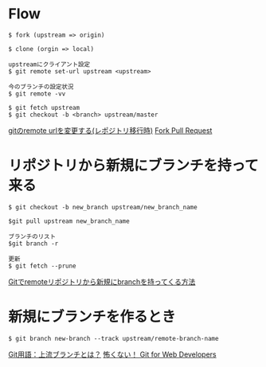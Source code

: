 # Flow


```
$ fork (upstream => origin)

$ clone (orgin => local)

upstreamにクライアント設定
$ git remote set-url upstream <upstream>

今のブランチの設定状況
$ git remote -vv

$ git fetch upstream
$ git checkout -b <branch> upstream/master
```

[gitのremote urlを変更する(レポジトリ移行時)](https://qiita.com/minoringo/items/917e325892733e0d606e)
[Fork Pull Request](http://kik.xii.jp/archives/179)

# リポジトリから新規にブランチを持って来る
```
$ git checkout -b new_branch upstream/new_branch_name

$git pull upstream new_branch_name

ブランチのリスト
$git branch -r

更新
$ git fetch --prune

```

[Gitでremoteリポジトリから新規にbranchを持ってくる方法](https://qiita.com/yoshiokaCB/items/eb68db0a81009b85c8a4)


# 新規にブランチを作るとき
```
$ git branch new-branch --track upstream/remote-branch-name

```
[Git用語：上流ブランチとは？](http://www-creators.com/archives/4931)
[怖くない！ Git for Web Developers](https://ameblo.jp/ca-1pixel/entry-11658373787.html)
